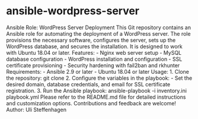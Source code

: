 # ansible-wordpress-server
 Ansible Role: WordPress Server Deployment  This Git repository contains an Ansible role for automating the deployment of a WordPress server. The role provisions the necessary software, configures the server, sets up the WordPress database, and secures the installation. It is designed to work with Ubuntu 18.04 or later.  Features: - Nginx web server setup - MySQL database configuration - WordPress installation and configuration - SSL certificate provisioning - Security hardening with fail2ban and rkhunter  Requirements: - Ansible 2.9 or later - Ubuntu 18.04 or later  Usage: 1. Clone the repository:    git clone <repository-url>  2. Configure the variables in the playbook:    - Set the desired domain, database credentials, and email for SSL certificate registration.  3. Run the Ansible playbook:    ansible-playbook -i inventory.ini playbook.yml  Please refer to the README.md file for detailed instructions and customization options.  Contributions and feedback are welcome!  Author:  Uli Steffenhagen
